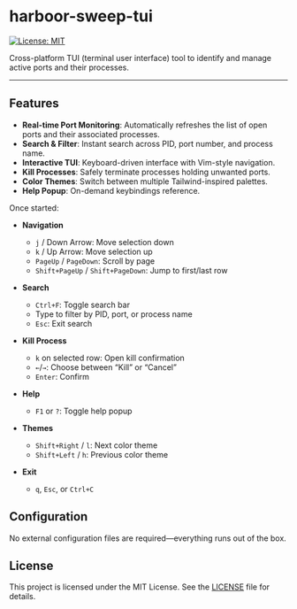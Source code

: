 # harboor-sweep-tui

[![License: MIT](https://img.shields.io/badge/license-MIT-blue.svg)](LICENSE)

Cross-platform TUI (terminal user interface) tool to identify and manage active ports and their processes.

---

## Features

* **Real-time Port Monitoring**: Automatically refreshes the list of open ports and their associated processes.
* **Search & Filter**: Instant search across PID, port number, and process name.
* **Interactive TUI**: Keyboard-driven interface with Vim-style navigation.
* **Kill Processes**: Safely terminate processes holding unwanted ports.
* **Color Themes**: Switch between multiple Tailwind-inspired palettes.
* **Help Popup**: On-demand keybindings reference.

Once started:

* **Navigation**

    * `j` / Down Arrow: Move selection down
    * `k` / Up Arrow: Move selection up
    * `PageUp` / `PageDown`: Scroll by page
    * `Shift+PageUp` / `Shift+PageDown`: Jump to first/last row
* **Search**

    * `Ctrl+F`: Toggle search bar
    * Type to filter by PID, port, or process name
    * `Esc`: Exit search
* **Kill Process**

    * `k` on selected row: Open kill confirmation
    * `←`/`→`: Choose between “Kill” or “Cancel”
    * `Enter`: Confirm
* **Help**

    * `F1` or `?`: Toggle help popup
* **Themes**

    * `Shift+Right` / `l`: Next color theme
    * `Shift+Left`  / `h`: Previous color theme
* **Exit**

    * `q`, `Esc`, or `Ctrl+C`

## Configuration

No external configuration files are required—everything runs out of the box.

## License

This project is licensed under the MIT License. See the [LICENSE](LICENSE) file for details.
